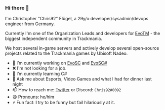 ### Hi there 👋

I'm Christopher "Chris92" Flügel, a 29y/o developer/sysadmin/devops engineer from Germany.

Currently I'm one of the Organization Leads and developers for [EvoTM](https://github.com/EvoTM) - the biggest independent community in Trackmania.

We host several in-game servers and actively develop several open-source projects related to the Trackmania games by Ubisoft Nadeo.

- 🔭 I’m currently working on [EvoSC](https://github.com/EvoTM/EvoSC) and [EvoSC#](https://github.com/EvoTM/EvoSC-Sharp)
- ❌ I'm not looking for a job.
- 🌱 I’m currently learning C#
- 💬 Ask me about Esports, Video Games and what I had for dinner last night
- 📫 How to reach me: [Twitter](https://twitter.com/Chris92_de) or Discord: `Chris92#0092`
- 😄 Pronouns: he/him
- ⚡ Fun fact: I try to be funny but fail hilariously at it.

